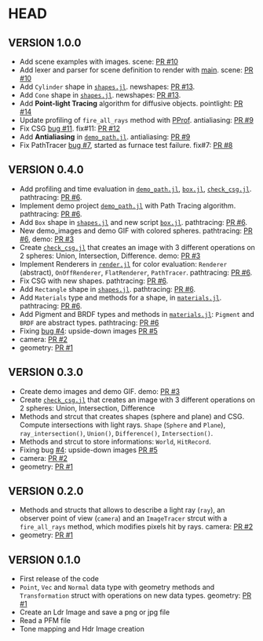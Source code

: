 # HEAD

## VERSION 1.0.0
- Add scene examples with images. scene: [PR #10](https://github.com/daviderivaa/myraytracer/pull/10)
- Add lexer and parser for scene definition to render with [main](./main.jl). scene: [PR #10](https://github.com/daviderivaa/myraytracer/pull/10)
- Add `Cylinder` shape in [`shapes.jl`](./myRayTracing/src/shapes.jl). newshapes: [PR #13](https://github.com/daviderivaa/myraytracer/pull/13).
- Add `Cone` shape in [`shapes.jl`](./myRayTracing/src/shapes.jl). newshapes: [PR #13](https://github.com/daviderivaa/myraytracer/pull/13).
- Add **Point-light Tracing** algorithm for diffusive objects. pointlight: [PR #14](https://github.com/daviderivaa/myraytracer/pull/14)
- Update profiling of `fire_all_rays` method with [PProf](https://github.com/JuliaPerf/PProf.jl). antialiasing: [PR #9](https://github.com/daviderivaa/myraytracer/pull/9)
- Fix CSG [bug #11](https://github.com/daviderivaa/myraytracer/issues/11). fix#11: [PR #12](https://github.com/daviderivaa/myraytracer/pull/12)
- Add **Antialiasing** in [`demo_path.jl`](./demo_path.jl). antialiasing: [PR #9](https://github.com/daviderivaa/myraytracer/pull/9)
- Fix PathTracer [bug #7](https://github.com/daviderivaa/myraytracer/issues/7), started as furnace test failure. fix#7: [PR #8](https://github.com/daviderivaa/myraytracer/pull/8)

## VERSION 0.4.0
- Add profiling and time evaluation in [`demo_path.jl`](./demo_path.jl), [`box.jl`](./box.jl), [`check_csg.jl`](./check_csg.jl). pathtracing: [PR #6](https://github.com/daviderivaa/myraytracer/pull/6). 
- Implement demo project [`demo_path.jl`](./demo_path.jl) with Path Tracing algorithm. pathtracing: [PR #6](https://github.com/daviderivaa/myraytracer/pull/6).
- Add `Box` shape in [`shapes.jl`](./myRayTracing/src/shapes.jl) and new script [`box.jl`](./box.jl). pathtracing: [PR #6](https://github.com/daviderivaa/myraytracer/pull/6).
- New demo_images and demo GIF with colored spheres. pathtracing: [PR #6](https://github.com/daviderivaa/myraytracer/pull/6), demo: [PR #3](https://github.com/daviderivaa/myraytracer/pull/3)
- Create [`check_csg.jl`](./check_csg.jl) that creates an image with 3 different operations on 2 spheres: Union, Intersection, Difference. demo: [PR #3](https://github.com/daviderivaa/myraytracer/pull/3)
- Implement Renderers in [`render.jl`](./myRayTracing/src/render.jl) for color evaluation: `Renderer` (abstract), `OnOffRenderer`, `FlatRenderer`, `PathTracer`. pathtracing: [PR #6](https://github.com/daviderivaa/myraytracer/pull/6).
- Fix CSG with new shapes. pathtracing: [PR #6](https://github.com/daviderivaa/myraytracer/pull/6).
- Add `Rectangle` shape in [`shapes.jl`](./myRayTracing/src/shapes.jl). pathtracing: [PR #6](https://github.com/daviderivaa/myraytracer/pull/6).
- Add `Materials` type and methods for a shape, in [`materials.jl`](./myRayTracing/src/materials.jl). pathtracing: [PR #6](https://github.com/daviderivaa/myraytracer/pull/6).
- Add Pigment and BRDF types and methods in [`materials.jl`](./myRayTracing/src/materials.jl): `Pigment` and `BRDF` are abstract types. pathtracing: [PR #6](https://github.com/daviderivaa/myraytracer/pull/6)
- Fixing [bug #4](https://github.com/daviderivaa/myraytracer/issues/4): upside-down images [PR #5](https://github.com/daviderivaa/myraytracer/pull/5)
- camera: [PR #2](https://github.com/daviderivaa/myraytracer/pull/2)
- geometry: [PR #1](https://github.com/daviderivaa/myraytracer/pull/1)

## VERSION 0.3.0
- Create demo images and demo GIF. demo: [PR #3](https://github.com/daviderivaa/myraytracer/pull/3)
- Create [`check_csg.jl`](./check_csg.jl) that creates an image with 3 different operations on 2 spheres: Union, Intersection, Difference
- Methods and strcut that creates shapes (sphere and plane) and CSG. Compute intersections with light rays. `Shape` (`Sphere` and `Plane`), `ray_intersection()`, `Union()`, `Difference()`, `Intersection()`.
- Methods and strcut to store informations: `World`, `HitRecord`.
- Fixing bug [#4](https://github.com/daviderivaa/myraytracer/issues/4): upside-down images [PR #5](https://github.com/daviderivaa/myraytracer/pull/5)
- camera: [PR #2](https://github.com/daviderivaa/myraytracer/pull/2)
- geometry: [PR #1](https://github.com/daviderivaa/myraytracer/pull/1)

## VERSION 0.2.0
- Methods and structs that allows to describe a light ray (`ray`), an observer point of view (`camera`) and an `ImageTracer` strcut with a `fire_all_rays` method, which modifies pixels hit by rays. camera: [PR #2](https://github.com/daviderivaa/myraytracer/pull/2)
- geometry: [PR #1](https://github.com/daviderivaa/myraytracer/pull/1)

## VERSION 0.1.0
- First release of the code
- `Point`, `Vec` and `Normal` data type with geometry methods and `Transformation` struct with operations on new data types. geometry: [PR #1](https://github.com/daviderivaa/myraytracer/pull/1)
- Create an Ldr Image and save a png or jpg file
- Read a PFM file
- Tone mapping and Hdr Image creation